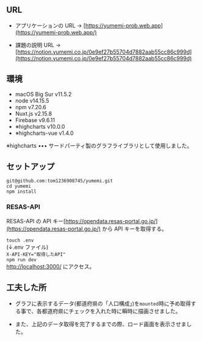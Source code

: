 ## URL

- アプリケーションの URL -> [https://yumemi-prob.web.app](https://yumemi-prob.web.app/)

- 課題の説明 URL -> [https://notion.yumemi.co.jp/0e9ef27b55704d7882aab55cc86c999d](https://notion.yumemi.co.jp/0e9ef27b55704d7882aab55cc86c999d)

## 環境

- macOS Big Sur v11.5.2
- node v14.15.5
- npm v7.20.6
- Nuxt.js v2.15.8
- Firebase v9.6.11
- ※highcharts v10.0.0
- ※highcharts-vue v1.4.0

※highcharts ••• サードパーティ製のグラフライブラリとして使用しました。

## セットアップ

`git@github.com:tom1236908745/yumemi.git` <br />
`cd yumemi` <br />
`npm install` <br />

### RESAS-API

RESAS-API の API キー[https://opendata.resas-portal.go.jp/](https://opendata.resas-portal.go.jp/) から API キーを取得する。

`touch .env` <br />
(↓.env ファイル) <br />
`X-API-KEY="取得したAPI"` <br />
`npm run dev` <br />
[http://localhost:3000/](http://localhost:3000/) にアクセス。

## 工夫した所

- グラフに表示するデータ(都道府県の「人口構成」)を`mounted`時に予め取得する事で、各都道府県にチェックを入れた時に瞬時に描画させました。

- また、上記のデータ取得を完了するまでの際、ロード画面を表示させました。
